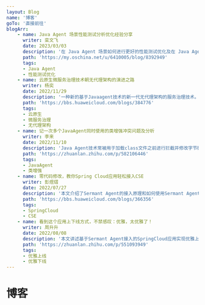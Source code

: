 ```yaml
---
layout: Blog
name: '博客'
goTo: '直接前往'
blogArr:
    - name: Java Agent 场景性能测试分析优化经验分享
      writer: 栾文飞
      date: 2023/03/03
      description: '在 Java Agent 场景如何进行更好的性能测试优化及在 Java Agent 下需要着重注意的性能陷阱。'
      path: 'https://my.oschina.net/u/6410005/blog/8392949'
      tags:
      - Java Agent
      - 性能测试优化
    - name: 云原生微服务治理技术朝无代理架构的演进之路
      writer: 杨奕
      date: 2022/11/29
      description: '一种新的基于Javaagent技术的新一代无代理架构的服务治理技术。'
      path: 'https://bbs.huaweicloud.com/blogs/384776'
      tags:
      - 云原生
      - 微服务治理
      - 无代理架构
    - name: 记一次多个JavaAgent同时使用的类增强冲突问题及分析
      writer: 李来
      date: 2022/11/10 
      description: 'Java Agent技术常被用于加载class文件之前进行拦截并修改字节码，以实现对Java应用的无侵入式增强。'
      path: 'https://zhuanlan.zhihu.com/p/582106446'
      tags:
      - JavaAgent
      - 类增强
    - name: 零代码修改，教你Spring Cloud应用轻松接入CSE
      writer: 彭煜熠
      date: 2022/07/27
      description: '本文介绍了Sermant Agent的接入原理和如何使用Sermant Agent无修改接入CSE。'
      path: 'https://bbs.huaweicloud.com/blogs/366356'
      tags:
      - SpringCloud
      - CSE
    - name: 看到这个应用上下线方式，不禁感叹：优雅，太优雅了！
      writer: 周升升
      date: 2022/08/08
      description: '本文讲述基于Sermant Agent接入的SpringCloud应用实现优雅上下线功能。'
      path: 'https://zhuanlan.zhihu.com/p/551093949'
      tags:
      - 优雅上线
      - 优雅下线
---
```


# 博客
